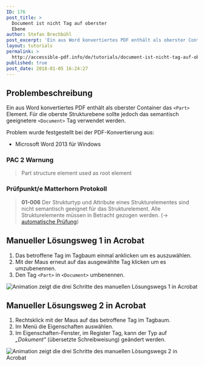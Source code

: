 ```yaml
---
ID: 176
post_title: >
  Document ist nicht Tag auf oberster
  Ebene
author: Stefan Brechbühl
post_excerpt: 'Ein aus Word konvertiertes PDF enthält als oberster Container das &lt;Part&gt; Element. Für die oberste Strukturebene sollte jedoch das semantisch geeignetere &lt;Document&gt; Tag verwendet werden.'
layout: tutorials
permalink: >
  http://accessible-pdf.info/de/tutorials/document-ist-nicht-tag-auf-oberster-ebene/
published: true
post_date: 2018-01-05 16:24:27
---
```

## Problembeschreibung

Ein aus Word konvertiertes PDF enthält als oberster Container das `<Part>` Element. Für die oberste Strukturebene sollte jedoch das semantisch geeignetere `<Document>` Tag verwendet werden.

Problem wurde festgestellt bei der PDF-Konvertierung aus:

*   Microsoft Word 2013 für Windows

### PAC 2 Warnung

> Part structure element used as root element

### Prüfpunkt/e Matterhorn Protokoll

> **01-006** Der Strukturtyp und Attribute eines Strukturelementes sind nicht semantisch geeignet für das Strukturelement. Alle Strukturelemente müssen in Betracht gezogen werden. (→ [automatische Prüfung][1])

## Manueller Lösungsweg 1 in Acrobat

1.  Das betroffene Tag im Tagbaum einmal anklicken um es auszuwählen.
2.  Mit der Maus erneut auf das ausgewählte Tag klicken um es umzubenennen.
3.  Den Tag `<Part>` in `<Document>` umbenennen.

![Animation zeigt die drei Schritte des manuellen Lösungswegs 1 in Acrobat][2]

## Manueller Lösungsweg 2 in Acrobat

1.  Rechtsklick mit der Maus auf das betroffene Tag im Tagbaum.
2.  Im Menü die Eigenschaften auswählen.
3.  Im Eigenschaften-Fenster, im Register Tag, kann der Typ auf *„Dokument“* (übersetzte Schreibweisung) geändert werden.

![Animation zeigt die drei Schritte des manuellen Lösungswegs 2 in Acrobat][3]

 [1]: https://accessible-pdf.info/de/glossar/#automatische-pruefung
 [2]: https://accessible-pdf.info/content/uploads/2018/01/acrobat_rename_tag.gif
 [3]: https://accessible-pdf.info/content/uploads/2018/01/acrobat_rename_tag2_de.gif